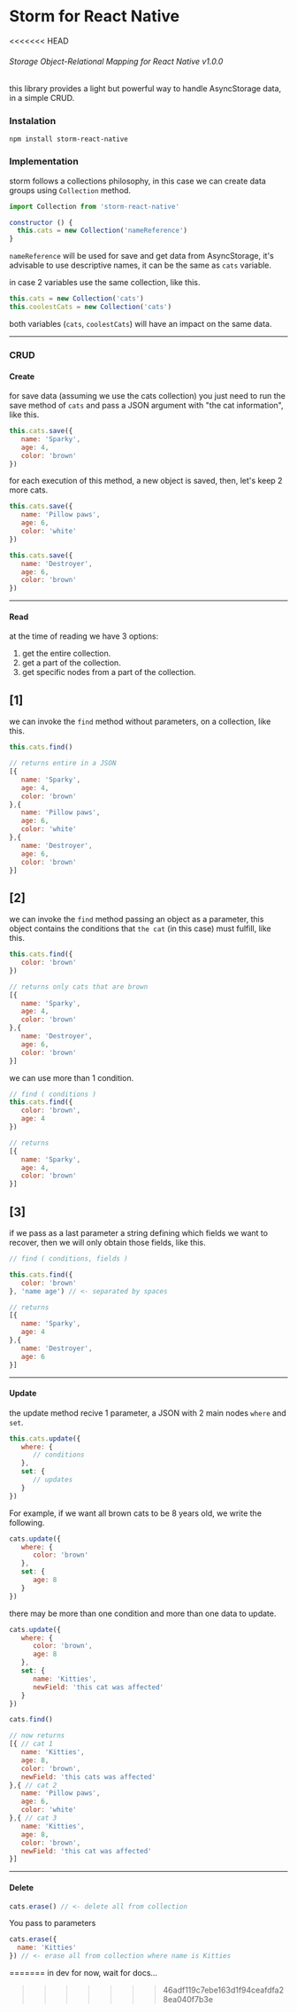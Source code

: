 # Storm for React Native

<<<<<<< HEAD
###### Storage Object-Relational Mapping for React Native v1.0.0

this library provides a light but powerful way to handle AsyncStorage data, in a simple CRUD.

### Instalation

`npm install storm-react-native`

### Implementation

storm follows a collections philosophy, in this case we can create data groups using `Collection` method.

```js
import Collection from 'storm-react-native'

constructor () {
  this.cats = new Collection('nameReference')
}
```
`nameReference` will be used for save and get data from AsyncStorage, it's advisable to use descriptive names, it can be the same as `cats` variable.

in case 2 variables use the same collection, like this.

```js
this.cats = new Collection('cats')
this.coolestCats = new Collection('cats')
```

both variables (`cats`, `coolestCats`) will have an impact on the same data.

---

### CRUD

#### Create

for save data (assuming we use the cats collection) you just need to run the save method of `cats` and pass a JSON argument with "the cat information", like this.

```js
this.cats.save({
   name: 'Sparky',
   age: 4,
   color: 'brown'
})
```
for each execution of this method, a new object is saved, then, let's keep 2 more cats.
```js
this.cats.save({
   name: 'Pillow paws',
   age: 6,
   color: 'white'
})

this.cats.save({
   name: 'Destroyer',
   age: 6,
   color: 'brown'
})
```
---
#### Read

at the time of reading we have 3 options:

1. get the entire collection.
2. get a part of the collection.
3. get specific nodes from a part of the collection.

## [1]
we can invoke the `find` method without parameters, on a collection, like this.

```js
this.cats.find()

// returns entire in a JSON
[{
   name: 'Sparky',
   age: 4,
   color: 'brown'
},{
   name: 'Pillow paws',
   age: 6,
   color: 'white'
},{
   name: 'Destroyer',
   age: 6,
   color: 'brown'
}]
```

## [2]
we can invoke the `find` method passing an object as a parameter, this object contains the conditions that `the cat` (in this case) must fulfill, like this.

```js
this.cats.find({
   color: 'brown'
})

// returns only cats that are brown
[{
   name: 'Sparky',
   age: 4,
   color: 'brown'
},{
   name: 'Destroyer',
   age: 6,
   color: 'brown'
}]
```
we can use more than 1 condition.
```js
// find ( conditions )
this.cats.find({
   color: 'brown',
   age: 4
})

// returns
[{
   name: 'Sparky',
   age: 4,
   color: 'brown'
}]
```

## [3]
if we pass as a last parameter a string defining which fields we want to recover, then we will only obtain those fields, like this.

```js
// find ( conditions, fields )

this.cats.find({
   color: 'brown'
}, 'name age') // <- separated by spaces

// returns
[{
   name: 'Sparky',
   age: 4
},{
   name: 'Destroyer',
   age: 6
}]
```

---
#### Update

the update method recive 1 parameter, a JSON with 2 main nodes `where` and `set`.

```js
this.cats.update({
   where: {
      // conditions
   },
   set: {
      // updates
   }
})
```
For example, if we want all brown cats to be 8 years old, we write the following.

```js
cats.update({
   where: {
      color: 'brown'
   },
   set: {
      age: 8
   }
})
```
there may be more than one condition and more than one data to update.
```js
cats.update({
   where: {
      color: 'brown',
      age: 8
   },
   set: {
      name: 'Kitties',
      newField: 'this cat was affected'
   }
})

cats.find()

// now returns
[{ // cat 1
   name: 'Kitties',
   age: 8,
   color: 'brown',
   newField: 'this cats was affected'
},{ // cat 2
   name: 'Pillow paws',
   age: 6,
   color: 'white'
},{ // cat 3
   name: 'Kitties',
   age: 8,
   color: 'brown',
   newField: 'this cat was affected'
}]
```
---
#### Delete

```js
cats.erase() // <- delete all from collection
```

You pass to parameters

```js
cats.erase({
  name: 'Kitties'
}) // <- erase all from collection where name is Kitties
```
=======
in dev for now, wait for docs...
>>>>>>> 46adf119c7ebe163d1f94ceafdfa28ea040f7b3e
